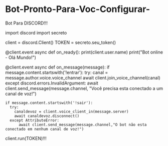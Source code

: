 # Bot-Pronto-Para-Voc-Configurar-
Bot Para DISCORD!!!


import discord
import secreto


client = discord.Client()
TOKEN = secreto.seu_token()

@client.event
async def on_ready():
    print(client.user.name)
    print("Bot online - Olá Mundo!")

@client.event
async def on_message(message):
    if message.content.startswith('!entrar'):
      try:
        canal = message.author.voice.voice_channel
        await client.join_voice_channel(canal)
      except discord.errors.InvalidArgument:
             await client.send_message(message.channel, "Você precisa esta conectado a um canal de voz!")

    if message.content.startswith('!sair'):
      try:
        canaldevoz = client.voice_client_in(message.server)
        await canaldevoz.disconnect()
      except AttributeError:
          await client.send_message(message.channel,"O bot não esta conectado em nenhum canal de voz!")


client.run(TOKEN)!!!
